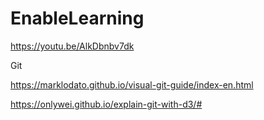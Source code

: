 # EnableLearning


https://youtu.be/AlkDbnbv7dk


Git

https://marklodato.github.io/visual-git-guide/index-en.html

https://onlywei.github.io/explain-git-with-d3/#
